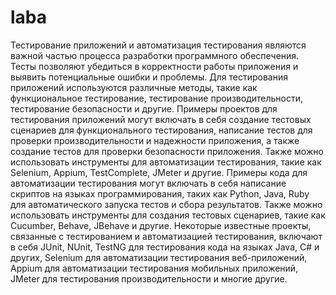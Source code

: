 # laba
Тестирование приложений и автоматизация тестирования являются важной частью процесса разработки программного обеспечения. Тесты позволяют убедиться в корректности работы приложения и выявить потенциальные ошибки и проблемы. Для тестирования приложений используются различные методы, такие как функциональное тестирование, тестирование производительности, тестирование безопасности и другие.
Примеры проектов для тестирования приложений могут включать в себя создание тестовых сценариев для функционального тестирования, написание тестов для проверки производительности и надежности приложения, а также создание тестов для проверки безопасности приложения. Также можно использовать инструменты для автоматизации тестирования, такие как Selenium, Appium, TestComplete, JMeter и другие.
Примеры кода для автоматизации тестирования могут включать в себя написание скриптов на языках программирования, таких как Python, Java, Ruby для автоматического запуска тестов и сбора результатов. Также можно использовать инструменты для создания тестовых сценариев, такие как Cucumber, Behave, JBehave и другие.
Некоторые известные проекты, связанные с тестированием и автоматизацией тестирования, включают в себя JUnit, NUnit, TestNG для тестирования кода на языках Java, C# и других, Selenium для автоматизации тестирования веб-приложений, Appium для автоматизации тестирования мобильных приложений, JMeter для тестирования производительности и многие другие.
